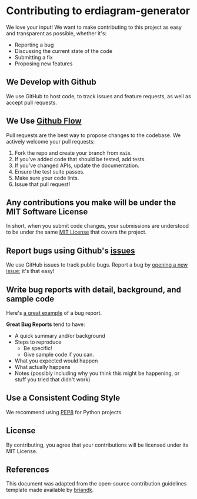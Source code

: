 # Contributing to erdiagram-generator

We love your input! We want to make contributing to this project as easy and transparent as possible, whether it's:

- Reporting a bug
- Discussing the current state of the code
- Submitting a fix
- Proposing new features

## We Develop with Github
We use GitHub to host code, to track issues and feature requests, as well as accept pull requests.

## We Use [Github Flow](https://guides.github.com/introduction/flow/index.html)
Pull requests are the best way to propose changes to the codebase. We actively welcome your pull requests:

1. Fork the repo and create your branch from `main`.
2. If you've added code that should be tested, add tests.
3. If you've changed APIs, update the documentation.
4. Ensure the test suite passes.
5. Make sure your code lints.
6. Issue that pull request!

## Any contributions you make will be under the MIT Software License
In short, when you submit code changes, your submissions are understood to be under the same [MIT License](LICENSE.md) that covers the project.

## Report bugs using Github's [issues](https://github.com/knovuslab/erdiagram-generator/issues)
We use GitHub issues to track public bugs. Report a bug by [opening a new issue](https://github.com/knovuslab/erdiagram-generator/issues/new); it's that easy!

## Write bug reports with detail, background, and sample code
Here's [a great example](http://stackoverflow.com/q/12488905/180626) of a bug report.

**Great Bug Reports** tend to have:

- A quick summary and/or background
- Steps to reproduce
  - Be specific!
  - Give sample code if you can.
- What you expected would happen
- What actually happens
- Notes (possibly including why you think this might be happening, or stuff you tried that didn't work)

## Use a Consistent Coding Style
We recommend using [PEP8](https://pep8.org/) for Python projects.

## License
By contributing, you agree that your contributions will be licensed under its MIT License.

## References
This document was adapted from the open-source contribution guidelines template made available by [briandk](https://gist.github.com/briandk/3d2e8b3ec8daf5a27a62).
